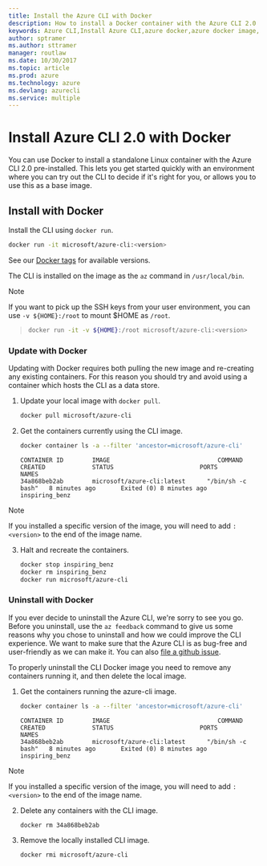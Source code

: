 ```yaml
---
title: Install the Azure CLI with Docker
description: How to install a Docker container with the Azure CLI 2.0
keywords: Azure CLI,Install Azure CLI,azure docker,azure docker image,
author: sptramer
ms.author: sttramer
manager: routlaw
ms.date: 10/30/2017
ms.topic: article
ms.prod: azure
ms.technology: azure
ms.devlang: azurecli
ms.service: multiple
---
```


# Install Azure CLI 2.0 with Docker

You can use Docker to install a standalone Linux container with the Azure CLI 2.0 pre-installed. This lets you get started quickly
with an environment where you can try out the CLI to decide if it's right for you, or allows you to use this as a base image.

## Install with Docker

Install the CLI using `docker run`.

   ```bash
   docker run -it microsoft/azure-cli:<version>
   ```

See our [Docker tags](https://hub.docker.com/r/microsoft/azure-cli/tags/) for available versions.

The CLI is installed on the image as the `az` command in `/usr/local/bin`.

> [!NOTE]
> If you want to pick up the SSH keys from your user environment,
> you can use `-v ${HOME}:/root` to mount $HOME as `/root`.

> ```bash
> docker run -it -v ${HOME}:/root microsoft/azure-cli:<version>
> ```

### Update with Docker

Updating with Docker requires both pulling the new image and re-creating any existing containers. For this reason you should
try and avoid using a container which hosts the CLI as a data store.

1. Update your local image with `docker pull`.

   ```bash
   docker pull microsoft/azure-cli
   ```

2. Get the containers currently using the CLI image.

   ```bash
   docker container ls -a --filter 'ancestor=microsoft/azure-cli'
   ```

   ```output
   CONTAINER ID        IMAGE                              COMMAND             CREATED             STATUS                        PORTS               NAMES
   34a868beb2ab        microsoft/azure-cli:latest      "/bin/sh -c bash"   8 minutes ago       Exited (0) 8 minutes ago                       inspiring_benz
   ```

  > [!NOTE]
  > If you installed a specific version of the image, you will need to add `:<version>` to the end of the image name.

3. Halt and recreate the containers.

   ```bash
   docker stop inspiring_benz
   docker rm inspiring_benz
   docker run microsoft/azure-cli
   ```

### Uninstall with Docker

If you ever decide to uninstall the Azure CLI, we're sorry to see you go. Before you uninstall, use the `az feedback` command to give us
some reasons why you chose to uninstall and how we could improve the CLI experience. We want to make sure that the Azure
CLI is as bug-free and user-friendly as we can make it. You can also [file a github issue](https://github.com/Azure/azure-cli/issues).

To properly uninstall the CLI Docker image you need to remove any containers running it, and then delete the local image.

1. Get the containers running the azure-cli image.

   ```bash
   docker container ls -a --filter 'ancestor=microsoft/azure-cli'
   ```

   ```output
   CONTAINER ID        IMAGE                              COMMAND             CREATED             STATUS                        PORTS               NAMES
   34a868beb2ab        microsoft/azure-cli:latest      "/bin/sh -c bash"   8 minutes ago       Exited (0) 8 minutes ago                       inspiring_benz
   ```
  > [!NOTE]
  > If you installed a specific version of the image, you will need to add `:<version>` to the end of the image name.

2. Delete any containers with the CLI image.

   ```bash
   docker rm 34a868beb2ab
   ```

3. Remove the locally installed CLI image.

   ```bash
   docker rmi microsoft/azure-cli
   ```

